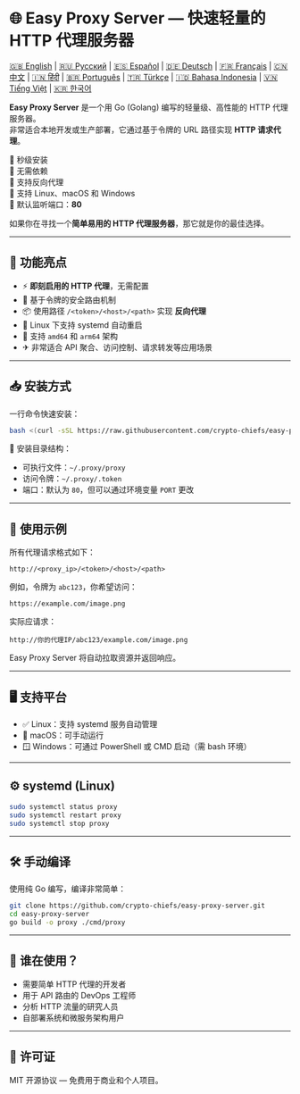
# 🌐 Easy Proxy Server — 快速轻量的 HTTP 代理服务器

[🇬🇧 English](/README.md) | [🇷🇺 Русский](/doc/README.ru.md) | [🇪🇸 Español](/doc/README.es.md) | [🇩🇪 Deutsch](/doc/README.de.md) | [🇫🇷 Français](/doc/README.fr.md) | [🇨🇳 中文](/doc/README.zh.md) | [🇮🇳 हिंदी](/doc/README.hi.md) | [🇧🇷 Português](/doc/README.pt.md) | [🇹🇷 Türkçe](/doc/README.tr.md) | [🇮🇩 Bahasa Indonesia](/doc/README.id.md) | [🇻🇳 Tiếng Việt](/doc/README.vi.md) | [🇰🇷 한국어](/doc/README.ko.md)


**Easy Proxy Server** 是一个用 Go (Golang) 编写的轻量级、高性能的 HTTP 代理服务器。  
非常适合本地开发或生产部署，它通过基于令牌的 URL 路径实现 **HTTP 请求代理**。

🔹 秒级安装  
🔹 无需依赖  
🔹 支持反向代理  
🔹 支持 Linux、macOS 和 Windows  
🔹 默认监听端口：**80**

如果你在寻找一个**简单易用的 HTTP 代理服务器**，那它就是你的最佳选择。

---

## 🚀 功能亮点

- ⚡ **即刻启用的 HTTP 代理**，无需配置
- 🔐 基于令牌的安全路由机制
- 📦 使用路径 `/<token>/<host>/<path>` 实现 **反向代理**
- 🔄 Linux 下支持 systemd 自动重启
- 🧊 支持 `amd64` 和 `arm64` 架构
- ✈ 非常适合 API 聚合、访问控制、请求转发等应用场景

---

## 📥 安装方式

一行命令快速安装：

```bash
bash <(curl -sSL https://raw.githubusercontent.com/crypto-chiefs/easy-proxy-server/master/scripts/build.sh)
```

📂 安装目录结构：
- 可执行文件：`~/.proxy/proxy`
- 访问令牌：`~/.proxy/.token`
- 端口：默认为 `80`，但可以通过环境变量 `PORT` 更改

---

## 🧪 使用示例

所有代理请求格式如下：

```
http://<proxy_ip>/<token>/<host>/<path>
```

例如，令牌为 `abc123`，你希望访问：

```
https://example.com/image.png
```

实际应请求：

```
http://你的代理IP/abc123/example.com/image.png
```

Easy Proxy Server 将自动拉取资源并返回响应。

---

## 🖥 支持平台

- ✅ Linux：支持 systemd 服务自动管理
- 🍎 macOS：可手动运行
- 🪟 Windows：可通过 PowerShell 或 CMD 启动（需 bash 环境）

---

## ⚙️ systemd (Linux)

```bash
sudo systemctl status proxy
sudo systemctl restart proxy
sudo systemctl stop proxy
```

---

## 🛠 手动编译

使用纯 Go 编写，编译非常简单：

```bash
git clone https://github.com/crypto-chiefs/easy-proxy-server.git
cd easy-proxy-server
go build -o proxy ./cmd/proxy
```

---

## 💬 谁在使用？

- 需要简单 HTTP 代理的开发者
- 用于 API 路由的 DevOps 工程师
- 分析 HTTP 流量的研究人员
- 自部署系统和微服务架构用户

---

## 📄 许可证

MIT 开源协议 — 免费用于商业和个人项目。
